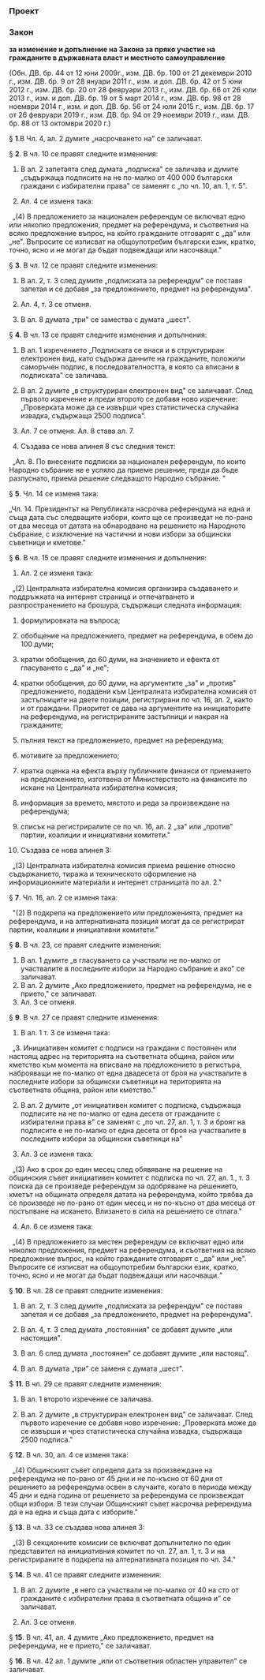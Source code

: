 ### Проект

### Закон

**за изменение и допълнение на Закона за пряко участие на гражданите в държавната власт и местното самоуправление**

(Обн. ДВ. бр. 44 от 12 юни 2009г., изм. ДВ. бр. 100 от 21 декември 2010 г., изм. ДВ. бр. 9 от 28 януари 2011 г., изм. и доп. ДВ. бр. 42 от 5 юни 2012 г., изм. ДВ. бр. 20 от 28 февруари 2013 г., изм. ДВ. бр. 66 от 26 юли 2013 г., изм. и доп. ДВ. бр. 19 от 5 март 2014 г., изм. ДВ. бр. 98 от 28 ноември 2014 г., изм. и доп. ДВ. бр. 56 от 24 юли 2015 г., изм. ДВ. бр. 17 от 26 февруари 2019 г., изм. ДВ. бр. 94 от 29 ноември 2019 г., изм. ДВ. бр. 88 от 13 октомври 2020 г.)

§ **1**.В Чл. 4, ал. 2 думите „насрочването на" се заличават.

§ **2**. В чл. 10 се правят следните изменения:

1. В ал. 2 запетаята след думата „подписка" се заличава и думите „съдържаща подписите на не по-малко от 400 000 български граждани с избирателни права" се заменят с „по чл. 10, ал. 1, т. 5".

2. Ал. 4 се изменя така:

&ensp;„(4) В предложението за национален референдум се включват едно или няколко предложения, предмет на референдума, и съответния на всяко предложение въпрос, на който гражданите отговарят с „да" или „не". Въпросите се изписват на общоупотребим български език, кратко, точно, ясно и не могат да бъдат подвеждащи или насочващи."

§ **3**. В чл. 12 се правят следните изменения:

1. В ал. 2, т. 3 след думите „подписката за референдум" се поставя запетая и се добавя „за предложението, предмет на референдума".

2. Ал. 4, т. 3 се отменя.

3. В ал. 8 думата „три" се замества с думата „шест".

§ **4**. В чл. 13 се правят следните изменения и допълнения:

1. В ал. 1 изречението „Подписката се внася и в структуриран електронен вид, като съдържа данните на гражданите, положили саморъчен подпис, в последователността, в която са вписани в подписката" се заличава.

2. В ал. 2 думите „в структуриран електронен вид" се заличават. След първото изречение и преди второто се добавя ново изречение: „Проверката може да се извърши чрез статистическа случайна извадка, съдържаща 2500 подписа".

3. Ал. 7 се отменя. Ал. 8 става ал. 7.

4. Създава се нова алинея 8 със следния текст:

&ensp;„Ал. 8. По внесените подписки за национален референдум, по които Народно събрание не е успяло да приеме решение, преди да бъде разпуснато, приема решение следващото Народно събрание. "

§ **5**. Чл. 14 се изменя така:

„Чл. 14. Президентът на Републиката насрочва референдума на една и съща дата със следващите избори, които ще се произведат не по-рано от два месеца от датата на обнародване на решението на Народното събрание, с изключение на частични и нови избори за общински съветници и кметове."

§ **6**. В чл. 15 се правят следните изменения и допълнения:

1. Ал. 2 се изменя така:

&ensp;„(2) Централната избирателна комисия организира създаването и поддръжката на интернет страница и отпечатването и разпространението на брошура, съдържащи следната информация:

1. формулировката на въпроса;

2. обобщение на предложението, предмет на референдума, в обем до 100 думи;

3. кратки обобщения, до 60 думи, на значението и ефекта от гласуването с „да" и „не";

4. кратки обобщения, до 60 думи, на аргументите „за" и „против" предложението, подадени към Централната избирателна комисия от застъпниците на двете позиции, регистрирани по чл. 16, ал. 2, както и от граждани. Приоритет се дава на аргументите на инициаторите на референдума, на регистрираните застъпници и накрая на гражданите;

5. пълния текст на предложението, предмет на референдума;

6. мотивите за предложението;

7. кратка оценка на ефекта върху публичните финанси от приемането на предложението, изготвена от Министерството на финансите по искане на Централната избирателна комисия;

8. информация за времето, мястото и реда за произвеждане на референдума;

9. списък на регистриралите се по чл. 16, ал. 2 „за" или „против" партии, коалиции и инициативни комитети."

1. Създава се нова алинея 3:

&ensp;„(3) Централната избирателна комисия приема решение относно съдържанието, тиража и техническото оформление на информационните материали и интернет страницата по ал. 2."

§ **7**. Чл. 16, ал. 2 се изменя така:

&ensp;"(2) В подкрепа на предложението или предложенията, предмет на референдума, и на алтернативната позиция могат да се регистрират партии, коалиции и инициативни комитети."

§ **8**. В чл. 23, се правят следните изменения:

1. В ал. 1 думите „в гласуването са участвали не по-малко от участвалите в последните избори за Народно събрание и ако" се заличават.
2. В ал. 2 думите „Ако предложението, предмет на референдума, не е прието," се заличават.
3. Ал. 3 се отменя.

§ **9**. В чл. 27 се правят следните изменения:

1. В ал. 1 т. 3 се изменя така:

&ensp;„3. Инициативен комитет с подписи на граждани с постоянен или настоящ адрес на територията на съответната община, район или кметство към момента на вписване на предложението в регистъра, наброяващи не по-малко от една двадесета от броя на участвалите в последните избори за общински съветници на територията на съответната община, район или кметство."

2. В ал. 2 думите „от инициативен комитет с подписка, съдържаща подписите на не по-малко от една десета от гражданите с избирателни права в" се заменят с „по чл. 27, ал. 1, т. 3 и броят на подписите е не по-малко от една десета от броя на участвалите в последните избори за общински съветници на"

3. Ал. 3 се изменя така:

&ensp;„(3) Ако в срок до един месец след обявяване на решение на общинския съвет инициативен комитет с подписка по чл. 27, ал. 1., т. 3 поиска да се произведе референдум за одобряване на решението, кметът на общината определя датата на референдума, който трябва да се произведе не по-рано от един месец и не по-късно от два месеца от постъпване на искането. Влизането в сила на решението се отлага."

4. Ал. 6 се изменя така:

&ensp;„(4) В предложението за местен референдум се включват едно или няколко предложения, предмет на референдума, и съответния на всяко предложение въпрос, на който гражданите отговарят с „да" или „не". Въпросите се изписват на общоупотребим български език, кратко, точно, ясно и не могат да бъдат подвеждащи или насочващи._"_

§ **10**. В чл. 28 се правят следните изменения:

1. В ал. 2, т. 3 след думите „подписката за референдум" се поставя запетая и се добавя „за предложението, предмет на референдума".

2. В ал. 4, т. 3 след думата „постоянния" се добавят думите „или настоящия".

3. В ал. 6 след думата „постоянен" се добавят думите „или настоящ".

4. В ал. 8 думата „три" се заменя с думата „шест".

$ **11**. В чл. 29 се правят следните изменения:

1. В ал. 1 второто изречение се заличава.

2. В ал. 2 думите „в структуриран електронен вид" се заличават. След първото изречение се добавя ново изречение: „Проверката може да се извърши и чрез статистическа случайна извадка, съдържаща 2500 подписа."

§ **12**. В чл. 30, ал. 4 се изменя така:

&ensp;„(4) Общинският съвет определя дата за произвеждане на референдума не по-рано от 45 дни и не по-късно от 60 дни от решението за референдума освен в случаите, когато в периода между 45 дни и една година от решението за референдума се произвеждат общи избори. В тези случаи Общинският съвет насрочва референдума да е на една и съща дата с изборите."

§ **13**. В чл. 33 се създава нова алинея 3:

&ensp;„(3) В секционните комисии се включват допълнително по един представител на инициативния комитет по чл. 27, ал. 1, т. 3 и на регистрираните в подкрепа на алтернативната позиция по чл. 34."

§ **14**. В чл. 41 се правят следните изменения:

1. В ал. 2 думите „в него са участвали не по-малко от 40 на сто от гражданите с избирателни права в съответната община и" се заличават.

2. Ал. 3 се отменя.

§ **15**. В чл. 41, ал. 4 думите „Ако предложението, предмет на референдума, не е прието," се заличават.

§ **16**. В чл. 42 ал. 1 думите „или от съответния областен управител" се заличават.
